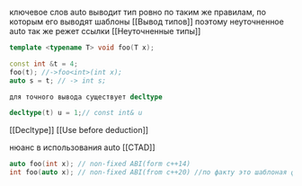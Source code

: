 ключевое слов auto выводит тип ровно по таким же правилам, по которым его выводят шаблоны [[Вывод типов]]
поэтому неуточненное auto так же режет ссылки [[Неуточненные типы]]
```cpp
template <typename T> void foo(T x);

const int &t = 4;
foo(t); //->foo<int>(int x);
auto s = t; // -> int s;

для точного вывода существует decltype

decltype(t) u = 1;// const int& u
```
[[Decltype]]
[[Use before deduction]]

нюанс в использования auto [[CTAD]]

```cpp
auto foo(int x); // non-fixed ABI(form c++14)
int foo(auto x); // non-fixed ABI(from c++20) //по факту это шаблоная функция
```
